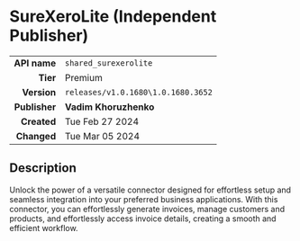 # SureXeroLite  (Independent Publisher)
| | |
|-:|-|
|**API name**|`shared_surexerolite`|
|**Tier**|Premium|
|**Version**|`releases/v1.0.1680\1.0.1680.3652`|
|**Publisher**|**Vadim Khoruzhenko**|
|**Created**|Tue Feb 27 2024|
|**Changed**|Tue Mar 05 2024|

## Description
Unlock the power of a versatile   connector designed for effortless setup and seamless integration into your   preferred business applications. With this connector, you can effortlessly   generate invoices, manage customers and products, and effortlessly access   invoice details, creating a smooth and efficient workflow.

